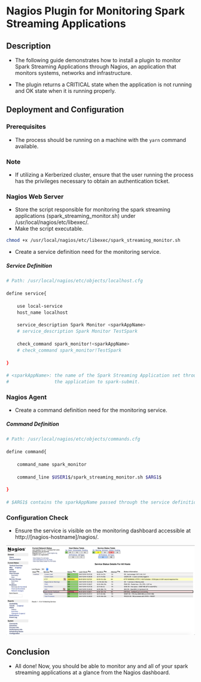 # Nagios Plugin for Monitoring Spark Streaming Applications

## Description

- The following guide demonstrates how to install a plugin to monitor Spark Streaming Applications through Nagios, an application that monitors systems, networks and infrastructure.

- The plugin returns a CRITICAL state when the application is not running and OK state when it is running properly.

## Deployment and Configuration

### Prerequisites

- The process should be running on a machine with the `yarn` command available.

### Note

- If utilizing a Kerberized cluster, ensure that the user running the process has the privileges necessary to obtain an authentication ticket.

### Nagios Web Server

- Store the script responsible for monitoring the spark streaming applications (spark_streaming_monitor.sh) under /usr/local/nagios/etc/libexec/.
- Make the script executable.

```bash
chmod +x /usr/local/nagios/etc/libexec/spark_streaming_monitor.sh
```

- Create a service definition need for the monitoring service.

##### Service Definition

```bash
# Path: /usr/local/nagios/etc/objects/localhost.cfg

define service{

    use local-service
    host_name localhost

    service_description Spark Monitor <sparkAppName>
    # service_description Spark Monitor TestSpark

    check_command spark_monitor!<sparkAppName>
    # check_command spark_monitor!TestSpark

}

# <sparkAppName>: the name of the Spark Streaming Application set through the --name flag when submitting
#                 the application to spark-submit.
```

### Nagios Agent

- Create a command definition need for the monitoring service.

##### Command Definition

```bash
# Path: /usr/local/nagios/etc/objects/commands.cfg

define command{

    command_name spark_monitor

    command_line $USER1$/spark_streaming_monitor.sh $ARG1$

}

# $ARG1$ contains the sparkAppName passed through the service definition.
```
### Configuration Check

- Ensure the service is visible on the monitoring dashboard accessible at http://[nagios-hostname]/nagios/.

![Nagios Plugin](https://github.com/teamclairvoyant/nagios-plugins/blob/master/spark-streaming/nagios-plugin.png)

## Conclusion

- All done! Now, you should be able to monitor any and all of your spark streaming applications at a glance from the Nagios dashboard.
